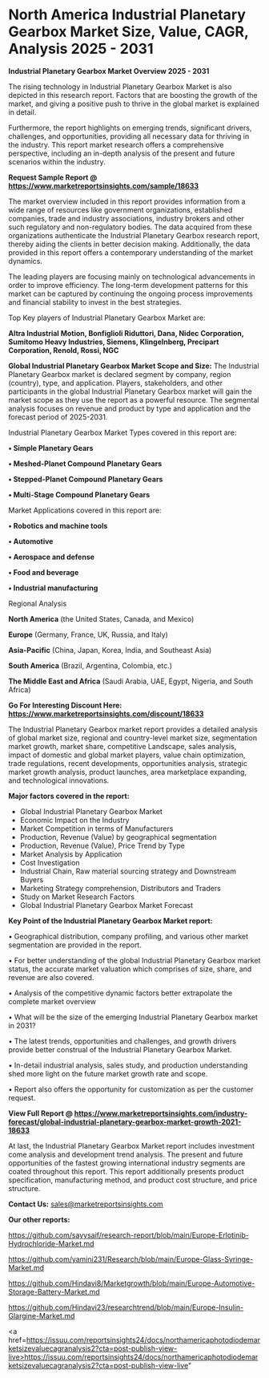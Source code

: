 # North America Industrial Planetary Gearbox Market Size, Value, CAGR, Analysis 2025 - 2031

<Strong> Industrial Planetary Gearbox Market Overview 2025 - 2031</strong>

The rising technology in Industrial Planetary Gearbox Market is also depicted in this research report. Factors that are boosting the growth of the market, and giving a positive push to thrive in the global market is explained in detail.

Furthermore, the report highlights on emerging trends, significant drivers, challenges, and opportunities, providing all necessary data for thriving in the industry. This report market research offers a comprehensive perspective, including an in-depth analysis of the present and future scenarios within the industry.

<strong>Request Sample Report @ <a href=https://www.marketreportsinsights.com/sample/18633>https://www.marketreportsinsights.com/sample/18633</a></strong>

The market overview included in this report provides information from a wide range of resources like government organizations, established companies, trade and industry associations, industry brokers and other such regulatory and non-regulatory bodies. The data acquired from these organizations authenticate the Industrial Planetary Gearbox research report, thereby aiding the clients in better decision making. Additionally, the data provided in this report offers a contemporary understanding of the market dynamics.

The leading players are focusing mainly on technological advancements in order to improve efficiency. The long-term development patterns for this market can be captured by continuing the ongoing process improvements and financial stability to invest in the best strategies.

Top Key players of Industrial Planetary Gearbox Market are:

<strong>Altra Industrial Motion, Bonfiglioli Riduttori, Dana, Nidec Corporation, Sumitomo Heavy Industries, Siemens, Klingelnberg, Precipart Corporation, Renold, Rossi, NGC</strong>

<strong><b>Global Industrial Planetary Gearbox Market Scope and Size:</b></strong>
The Industrial Planetary Gearbox market is declared segment by company, region (country), type, and application. Players, stakeholders, and other participants in the global Industrial Planetary Gearbox market will gain the market scope as they use the report as a powerful resource. The segmental analysis focuses on revenue and product by type and application and the forecast period of 2025-2031.

Industrial Planetary Gearbox Market Types covered in this report are:

<strong>• Simple Planetary Gears

• Meshed-Planet Compound Planetary Gears

• Stepped-Planet Compound Planetary Gears

• Multi-Stage Compound Planetary Gears</strong>

Market Applications covered in this report are:

<strong>• Robotics and machine tools

• Automotive

• Aerospace and defense

• Food and beverage

• Industrial manufacturing</strong> 

Regional Analysis

<strong>North America</strong> (the United States, Canada, and Mexico)

<strong>Europe</strong> (Germany, France, UK, Russia, and Italy)

<strong>Asia-Pacific</strong> (China, Japan, Korea, India, and Southeast Asia)

<strong>South America</strong> (Brazil, Argentina, Colombia, etc.)

<strong>The Middle East and Africa</strong> (Saudi Arabia, UAE, Egypt, Nigeria, and South Africa)

<strong>Go For Interesting Discount Here: <a href=https://www.marketreportsinsights.com/discount/18633>https://www.marketreportsinsights.com/discount/18633</a></strong>

The Industrial Planetary Gearbox market report provides a detailed analysis of global market size, regional and country-level market size, segmentation market growth, market share, competitive Landscape, sales analysis, impact of domestic and global market players, value chain optimization, trade regulations, recent developments, opportunities analysis, strategic market growth analysis, product launches, area marketplace expanding, and technological innovations.

<strong><b>Major factors covered in the report:</b></strong>
<ul>
  <li>Global Industrial Planetary Gearbox Market </li>
  <li>Economic Impact on the Industry</li>
  <li>Market Competition in terms of Manufacturers</li>
  <li>Production, Revenue (Value) by geographical segmentation</li>
  <li>Production, Revenue (Value), Price Trend by Type</li>
  <li>Market Analysis by Application</li>
  <li>Cost Investigation</li>
  <li>Industrial Chain, Raw material sourcing strategy and Downstream Buyers</li>
  <li>Marketing Strategy comprehension, Distributors and Traders</li>
  <li>Study on Market Research Factors</li>
  <li>Global Industrial Planetary Gearbox Market Forecast</li>
</ul>

<strong><b>Key Point of the Industrial Planetary Gearbox Market report:</b></strong>

• Geographical distribution, company profiling, and various other market segmentation are provided in the report.

• For better understanding of the global Industrial Planetary Gearbox market status, the accurate market valuation which comprises of size, share, and revenue are also covered.

• Analysis of the competitive dynamic factors better extrapolate the complete market overview

• What will be the size of the emerging Industrial Planetary Gearbox market in 2031?

• The latest trends, opportunities and challenges, and growth drivers provide better construal of the Industrial Planetary Gearbox Market.

• In-detail industrial analysis, sales study, and production understanding shed more light on the future market growth rate and scope.

• Report also offers the opportunity for customization as per the customer request.

<strong><b>View Full Report @ <a href=https://www.marketreportsinsights.com/industry-forecast/global-industrial-planetary-gearbox-market-growth-2021-18633>https://www.marketreportsinsights.com/industry-forecast/global-industrial-planetary-gearbox-market-growth-2021-18633</a></b></strong>


At last, the Industrial Planetary Gearbox Market report includes investment come analysis and development trend analysis. The present and future opportunities of the fastest growing international industry segments are coated throughout this report. This report additionally presents product specification, manufacturing method, and product cost structure, and price structure.

<strong>Contact Us:</strong>
sales@marketreportsinsights.com

<strong>Our other reports:</strong>

<a href=https://github.com/sayysaif/research-report/blob/main/Europe-Erlotinib-Hydrochloride-Market.md>https://github.com/sayysaif/research-report/blob/main/Europe-Erlotinib-Hydrochloride-Market.md</a>

<a href=https://github.com/yamini231/Research/blob/main/Europe-Glass-Syringe-Market.md>https://github.com/yamini231/Research/blob/main/Europe-Glass-Syringe-Market.md</a>

<a href=https://github.com/Hindavi8/Marketgrowth/blob/main/Europe-Automotive-Storage-Battery-Market.md>https://github.com/Hindavi8/Marketgrowth/blob/main/Europe-Automotive-Storage-Battery-Market.md</a>

<a href=https://github.com/Hindavi23/researchtrend/blob/main/Europe-Insulin-Glargine-Market.md>https://github.com/Hindavi23/researchtrend/blob/main/Europe-Insulin-Glargine-Market.md</a>

<a href=https://issuu.com/reportsinsights24/docs/northamericaphotodiodemarketsizevaluecagranalysis2?cta=post-publish-view-live>https://issuu.com/reportsinsights24/docs/northamericaphotodiodemarketsizevaluecagranalysis2?cta=post-publish-view-live</a>"
